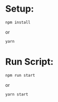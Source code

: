 # Setup:
```bash
npm install
```
or
```bash
yarn
```
# Run Script:
```bash
npm run start
```
or
```bash
yarn start
```